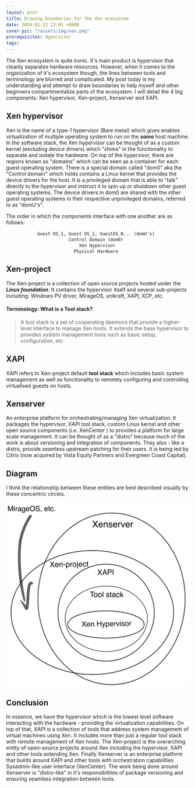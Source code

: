 ```yaml
---
layout: post
title: Drawing boundaries for the Xen ecosystem
date: 2024-01-23 13:01 +0800
cover-pic: "/assets/img/xen.png"
prerequisites: Hypervisor
tags:
---
```

The Xen ecosystem is quite ironic. It's main product is hypervisor
that cleanly separates hardware resources. However, when it comes to
the organization of it's ecosystem though, the lines between tools and
terminology are blurred and complicated. My post today is my
understanding and attempt to draw boundaries to help myself and other
beginners compartmentalize parts of the ecosystem. I will detail the 4
big components: Xen hypervisor, Xen-project, Xenserver and XAPI.

## Xen hypervisor
Xen is the name of a type-1 hypervisor (Bare metal) which gives
enables virtualization of multiple operating system to run on the
***same*** host machine. In the software stack, the Xen hypervisor can be
thought of as a custom kernel (excluding device drivers) which "shims"
in the functionality to separate and isolate the hardware. On top of
the hypervisor, there are regions known as "domains" which can be seen
as a container for each guest operating system. There is a special
domain called "dom0" aka the "Control domain" which holds contains a
Linux kernel that provides the device drivers for the host. It is a
privileged domain that is able to "talk" directly to the hypervisor
and instruct it to spin up or shutdown other guest operating
systems. The device drivers in dom0 are shared with the other guest
operating systems in their respective unprivileged domains, referred
to as "domU's".

The order in which the
components interface with one another are as follows:
``` text
            Guest OS_1, Guest OS_2, GuestOS_N... (domU's)
                        Control Domain (dom0)
                            Xen Hypervisor
                          Physical Hardware
```

## Xen-project
The Xen-project is a collection of open source projects hosted under
the ***Linux foundation***. It contains the hypervisor itself and
several sub-projects including: Windows PV driver, MirageOS, unikraft,
XAPI, XCP, etc.

#### Terminology: What is a Tool stack?
> A tool stack is a set of cooperating daemons that provide a
> higher-level interface to manage Xen hosts. It extends the base
> hypervisor to provides system management tools such as basic setup,
> configuration, etc.

## XAPI
XAPI refers to Xen-project default **tool stack** which includes basic
system management as well as functionality to remotely configuring and
controlling virtualised guests on hosts.

## Xenserver
An enterprise platform for orchestrating/managing Xen
virtualization. It packages the hypervisor, XAPI tool stack, custom
Linux kernel and other open source components (i.e. XenCenter ) to
provides a platform for large scale management. It can be thought of
as a "distro" because much of the work is about versioning and
integration of components. They also - like a distro, provide seamless
upstream patching for their users. It is being led by Citrix (now
acquired by Vista Equity Partners and Evergreen Coast Capital).

## Diagram
I think the relationship between these entities are best described
visually by these concentric circles.

![diagram](/assets/img/xen-diagram.png)

## Conclusion
In essence, we have the hypervisor which is the lowest level software
interacting with the hardware - providing the virtualization
capabilities. On top of that, XAPI is a collection of tools that
address system management of virtual machines using Xen. It includes
more than just a regular tool stack with remote management of Xen
hosts. The Xen-project is the overarching entity of open-source
projects around Xen including the hypervisor, XAPI and other tools
extending Xen. Finally Xenserver is an enterprise platform that builds
around XAPI and other tools with orchestration capabilities
Sysadmin-like user interface (XenCenter). The work being done around
Xenserver is "distro-like" in it's responsibilities of package
versioning and ensuring seamless integration between tools.
